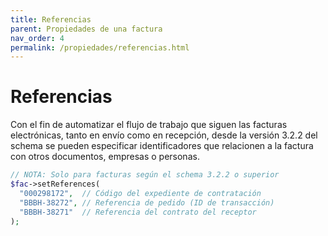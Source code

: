 ```yaml
---
title: Referencias
parent: Propiedades de una factura
nav_order: 4
permalink: /propiedades/referencias.html
---
```


# Referencias
Con el fin de automatizar el flujo de trabajo que siguen las facturas electrónicas, tanto en envío como en recepción, desde la versión 3.2.2 del schema se pueden especificar identificadores que relacionen a la factura con otros documentos, empresas o personas.

```php
// NOTA: Solo para facturas según el schema 3.2.2 o superior
$fac->setReferences(
  "000298172",  // Código del expediente de contratación
  "BBBH-38272", // Referencia de pedido (ID de transacción)
  "BBBH-38271"  // Referencia del contrato del receptor
);
```
